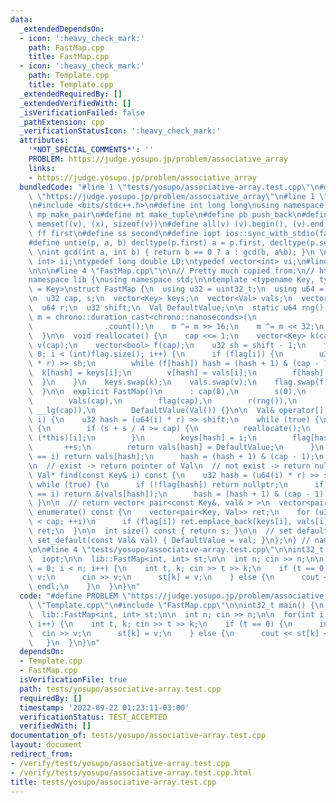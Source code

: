 ```yaml
---
data:
  _extendedDependsOn:
  - icon: ':heavy_check_mark:'
    path: FastMap.cpp
    title: FastMap.cpp
  - icon: ':heavy_check_mark:'
    path: Template.cpp
    title: Template.cpp
  _extendedRequiredBy: []
  _extendedVerifiedWith: []
  _isVerificationFailed: false
  _pathExtension: cpp
  _verificationStatusIcon: ':heavy_check_mark:'
  attributes:
    '*NOT_SPECIAL_COMMENTS*': ''
    PROBLEM: https://judge.yosupo.jp/problem/associative_array
    links:
    - https://judge.yosupo.jp/problem/associative_array
  bundledCode: "#line 1 \"tests/yosupo/associative-array.test.cpp\"\n#define PROBLEM\
    \ \"https://judge.yosupo.jp/problem/associative_array\"\n#line 1 \"Template.cpp\"\
    \n#include <bits/stdc++.h>\n#define int long long\nusing namespace std;\n \n#define\
    \ mp make_pair\n#define mt make_tuple\n#define pb push_back\n#define ms(v, x)\
    \ memset((v), (x), sizeof(v))\n#define all(v) (v).begin(), (v).end()\n#define\
    \ ff first\n#define ss second\n#define iopt ios::sync_with_stdio(false); cin.tie(0)\n\
    #define untie(p, a, b) decltype(p.first) a = p.first, decltype(p.second) b = p.second\n\
    \ \nint gcd(int a, int b) { return b == 0 ? a : gcd(b, a%b); }\n \ntypedef pair<int,\
    \ int> ii;\ntypedef long double LD;\ntypedef vector<int> vi;\n#line 1 \"FastMap.cpp\"\
    \n\n\n#line 4 \"FastMap.cpp\"\n\n// Pretty much copied from:\n// https://nyaannyaan.github.io/library/data-structure/hash-map-variable-length.hpp\n\
    namespace lib {\nusing namespace std;\n\ntemplate <typename Key, typename Val\
    \ = Key>\nstruct FastMap {\n  using u32 = uint32_t;\n  using u64 = uint64_t;\n\
    \n  u32 cap, s;\n  vector<Key> keys;\n  vector<Val> vals;\n  vector<bool> flag;\n\
    \  u64 r;\n  u32 shift;\n  Val DefaultValue;\n\n  static u64 rng() {\n    u64\
    \ m = chrono::duration_cast<chrono::nanoseconds>(\n                chrono::high_resolution_clock::now().time_since_epoch())\n\
    \                .count();\n    m ^= m >> 16;\n    m ^= m << 32;\n    return m;\n\
    \  }\n\n  void reallocate() {\n    cap <<= 1;\n    vector<Key> k(cap);\n    vector<Val>\
    \ v(cap);\n    vector<bool> f(cap);\n    u32 sh = shift - 1;\n    for (int i =\
    \ 0; i < (int)flag.size(); i++) {\n      if (flag[i]) {\n        u32 hash = (u64(keys[i])\
    \ * r) >> sh;\n        while (f[hash]) hash = (hash + 1) & (cap - 1);\n      \
    \  k[hash] = keys[i];\n        v[hash] = vals[i];\n        f[hash] = 1;\n    \
    \  }\n    }\n    keys.swap(k);\n    vals.swap(v);\n    flag.swap(f);\n    --shift;\n\
    \  }\n\n  explicit FastMap()\n      : cap(8),\n        s(0),\n        keys(cap),\n\
    \        vals(cap),\n        flag(cap),\n        r(rng()),\n        shift(64 -\
    \ __lg(cap)),\n        DefaultValue(Val()) {}\n\n  Val& operator[](const Key&\
    \ i) {\n    u32 hash = (u64(i) * r) >> shift;\n    while (true) {\n      if (!flag[hash])\
    \ {\n        if (s + s / 4 >= cap) {\n          reallocate();\n          return\
    \ (*this)[i];\n        }\n        keys[hash] = i;\n        flag[hash] = 1;\n \
    \       ++s;\n        return vals[hash] = DefaultValue;\n      }\n      if (keys[hash]\
    \ == i) return vals[hash];\n      hash = (hash + 1) & (cap - 1);\n    }\n  }\n\
    \n  // exist -> return pointer of Val\n  // not exist -> return nullptr\n  const\
    \ Val* find(const Key& i) const {\n    u32 hash = (u64(i) * r) >> shift;\n   \
    \ while (true) {\n      if (!flag[hash]) return nullptr;\n      if (keys[hash]\
    \ == i) return &(vals[hash]);\n      hash = (hash + 1) & (cap - 1);\n    }\n \
    \ }\n\n  // return vector< pair<const Key&, val& > >\n  vector<pair<Key, Val>>\
    \ enumerate() const {\n    vector<pair<Key, Val>> ret;\n    for (u32 i = 0; i\
    \ < cap; ++i)\n      if (flag[i]) ret.emplace_back(keys[i], vals[i]);\n    return\
    \ ret;\n  }\n\n  int size() const { return s; }\n\n  // set default_value\n  void\
    \ set_default(const Val& val) { DefaultValue = val; }\n};\n} // namespace lib\n\
    \n\n#line 4 \"tests/yosupo/associative-array.test.cpp\"\n\nint32_t main() {\n\
    \  iopt;\n\n  lib::FastMap<int, int> st;\n\n  int n; cin >> n;\n\n  for(int i\
    \ = 0; i < n; i++) {\n    int t, k; cin >> t >> k;\n    if (t == 0) {\n      int\
    \ v;\n      cin >> v;\n      st[k] = v;\n    } else {\n      cout << st[k] <<\
    \ endl;\n    }\n  }\n}\n"
  code: "#define PROBLEM \"https://judge.yosupo.jp/problem/associative_array\"\n#include\
    \ \"Template.cpp\"\n#include \"FastMap.cpp\"\n\nint32_t main() {\n  iopt;\n\n\
    \  lib::FastMap<int, int> st;\n\n  int n; cin >> n;\n\n  for(int i = 0; i < n;\
    \ i++) {\n    int t, k; cin >> t >> k;\n    if (t == 0) {\n      int v;\n    \
    \  cin >> v;\n      st[k] = v;\n    } else {\n      cout << st[k] << endl;\n \
    \   }\n  }\n}\n"
  dependsOn:
  - Template.cpp
  - FastMap.cpp
  isVerificationFile: true
  path: tests/yosupo/associative-array.test.cpp
  requiredBy: []
  timestamp: '2022-09-22 01:23:11-03:00'
  verificationStatus: TEST_ACCEPTED
  verifiedWith: []
documentation_of: tests/yosupo/associative-array.test.cpp
layout: document
redirect_from:
- /verify/tests/yosupo/associative-array.test.cpp
- /verify/tests/yosupo/associative-array.test.cpp.html
title: tests/yosupo/associative-array.test.cpp
---
```

